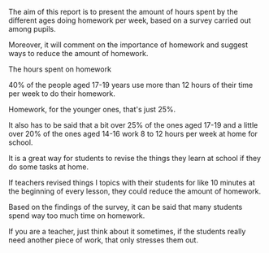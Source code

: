 The aim of this report is to present the amount of hours spent by the different ages doing homework per week, based on a survey carried out among pupils.

Moreover, it will comment on the importance of homework and suggest ways to reduce the amount of homework.

The hours spent on homework

40% of the people aged 17-19 years use more than 12 hours of their time per week to do their homework.

Homework, for the younger ones, that's just 25%.

It also has to be said that a bit over 25% of the ones aged 17-19 and a little over 20% of the ones aged 14-16 work 8 to 12 hours per week at home for school.

It is a great way for students to revise the things they learn at school if they do some tasks at home.

If teachers revised things I topics with their students for like 10 minutes at the beginning of every lesson, they could reduce the amount of homework.

Based on the findings of the survey, it can be said that many students spend way too much time on homework.

If you are a teacher, just think about it sometimes, if the students really need another piece of work, that only stresses them out.